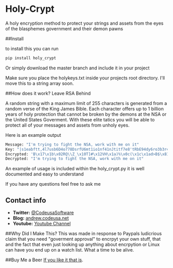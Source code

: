 Holy-Crypt
===========

A holy encryption method to protect your strings and assets from the eyes of the blasphemes government and their demon pawns 

##Install

to install this you can run

```python
pip install holy_crypt
```
Or simply download the master branch and include it in your project

Make sure you place the holykeys.txt inside your projects root directory. I'll move this to a string array soon.

##How does it work?
Leave RSA Behind

A random string with a maximum limit of 255 characters is generated from a random verse of the King James Bible. Each character offers up to 1 billion years of holy protection that cannot be broken by the demons at the NSA or the United States Goverment. With these elite tatics you will be able to protect all of your messages and assets from unholy eyes. 

Here is an example output


```python
Message: "I'm trying to fight the NSA, work with me on it"
Key: "|s1eabftt,4l7usb6D4o778DsrfU6mt1io1nf41nJtitf7e8'tRbE94dy6ro3b3r416alewruh0d19c1o~8dH,1~e565f76hk1e98y917cryi1i8Lte5t78bri4r076rnr18rte1an3kyc1n2eaeea617r68C47G2h5etrd4tryr7t1b7a5\nsqr0oz7htCkc112o6ten71rr6ht1EeSboy,Ld6rtC5t0Dho"
Encrypted: 'B\x17\x1b\x02RQ\\Z_\x10T]#\x12VH\x1a)%\x0c(\x1c\x1ad>B$\x81Va` Q\x0c%TW\x19QX,\x11U_\x03\x1dV'
Decrypted: "I'm trying to fight the NSA, work with me on it"
```

An example of usage is included within the holy_crypt.py it is well documented and easy to understand


If you have any questions feel free to ask me


## Contact info

* **Twitter:** [@CodeusaSoftware](https://twitter.com/codeusasoftware)
* **Blog:** [andrew.codeusa.net](http://andrew.codeusa.net)
* **Youtube:** [Youtube Channel](http://www.youtube.com/codeusasoftware)

##Why Did I Make This?
This was made in response to Paypals ludicrious claim that you need "goverment approval" to encrpyt your own stuff, that and the fact that even just looking up anything about encrpytion or Linux can have you end up on a watch list. What a time to be alive. 

##Buy Me a Beer
[If you like it that is](https://www.paypal.com/cgi-bin/webscr?cmd=_s-xclick&hosted_button_id=TWHNPSC7HRNR2).


